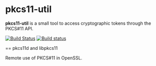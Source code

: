 pkcs11-util
===========

__pkcs11-util__ is a small tool to access cryptographic tokens through
the PKCS#11 API.

[![Build Status](https://travis-ci.org/mbrossard/pkcs11.svg?branch=master)](https://travis-ci.org/mbrossard/pkcs11)
[![Build status](https://ci.appveyor.com/api/projects/status/892m1yi8vmx9rmdh?svg=true)](https://ci.appveyor.com/project/mbrossard/pkcs11)

== pkcs11d and libpkcs11

Remote use of PKCS#11 in OpenSSL.
